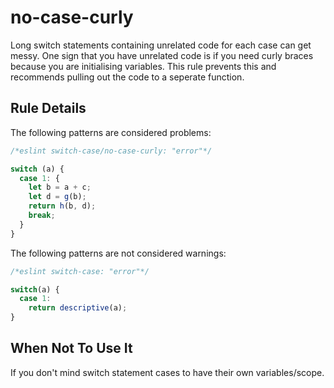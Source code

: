 # no-case-curly

Long switch statements containing unrelated code for each case can get messy. One sign that you have unrelated code is if you need curly braces because you are initialising variables. This rule prevents this and recommends pulling out the code to a seperate function.

## Rule Details

The following patterns are considered problems:

```js
/*eslint switch-case/no-case-curly: "error"*/

switch (a) {
  case 1: {
    let b = a + c;
    let d = g(b);
    return h(b, d);
    break;
  }
}

```

The following patterns are not considered warnings:

```js
/*eslint switch-case: "error"*/

switch(a) {
  case 1:
    return descriptive(a);
}

```

## When Not To Use It

If you don't mind switch statement cases to have their own variables/scope.
